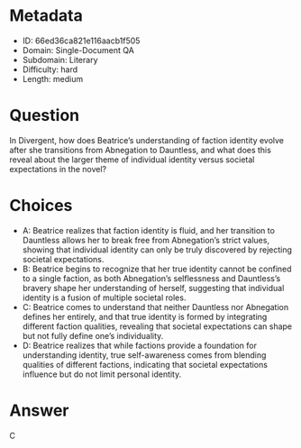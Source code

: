 # Metadata

- ID: 66ed36ca821e116aacb1f505
- Domain: Single-Document QA
- Subdomain: Literary
- Difficulty: hard
- Length: medium

# Question

In Divergent, how does Beatrice’s understanding of faction identity evolve after she transitions from Abnegation to Dauntless, and what does this reveal about the larger theme of individual identity versus societal expectations in the novel?

# Choices

- A: Beatrice realizes that faction identity is fluid, and her transition to Dauntless allows her to break free from Abnegation’s strict values, showing that individual identity can only be truly discovered by rejecting societal expectations.
- B: Beatrice begins to recognize that her true identity cannot be confined to a single faction, as both Abnegation’s selflessness and Dauntless’s bravery shape her understanding of herself, suggesting that individual identity is a fusion of multiple societal roles.
- C: Beatrice comes to understand that neither Dauntless nor Abnegation defines her entirely, and that true identity is formed by integrating different faction qualities, revealing that societal expectations can shape but not fully define one’s individuality.
- D: Beatrice realizes that while factions provide a foundation for understanding identity, true self-awareness comes from blending qualities of different factions, indicating that societal expectations influence but do not limit personal identity.

# Answer

C
